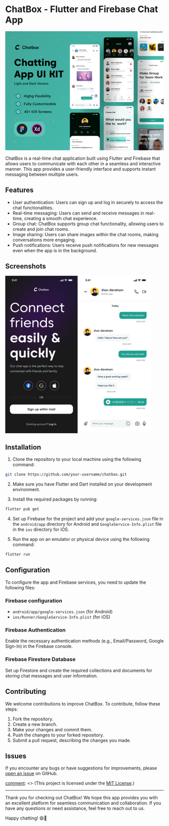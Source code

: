 # ChatBox - Flutter and Firebase Chat App

![ChatBox Banner](Assets/Thumb.png)

ChatBox is a real-time chat application built using Flutter and Firebase that allows users to communicate with each other in a seamless and interactive manner. This app provides a user-friendly interface and supports instant messaging between multiple users.

## Features

- User authentication: Users can sign up and log in securely to access the chat functionalities.
- Real-time messaging: Users can send and receive messages in real-time, creating a smooth chat experience.
- Group chat: ChatBox supports group chat functionality, allowing users to create and join chat rooms.
- Image sharing: Users can share images within the chat rooms, making conversations more engaging.
- Push notifications: Users receive push notifications for new messages even when the app is in the background.

## Screenshots

<img src="Assets/LogInScreen.png" width="230" height="500"> <img src="Assets/ChatRoomScreen.png" width="230" height="500">

## Installation

1. Clone the repository to your local machine using the following command:

```bash
git clone https://github.com/your-username/chatbox.git
```

2. Make sure you have Flutter and Dart installed on your development environment.

3. Install the required packages by running:

```bash
flutter pub get
```

4. Set up Firebase for the project and add your `google-services.json` file in the `android/app` directory for Android and `GoogleService-Info.plist` file in the `ios` directory for iOS.

5. Run the app on an emulator or physical device using the following command:

```bash
flutter run
```

## Configuration

To configure the app and Firebase services, you need to update the following files:

### Firebase configuration

- `android/app/google-services.json` (for Android)
- `ios/Runner/GoogleService-Info.plist` (for iOS)

### Firebase Authentication

Enable the necessary authentication methods (e.g., Email/Password, Google Sign-In) in the Firebase console.

### Firebase Firestore Database

Set up Firestore and create the required collections and documents for storing chat messages and user information.

## Contributing

We welcome contributions to improve ChatBox. To contribute, follow these steps:

1. Fork the repository.
2. Create a new branch.
3. Make your changes and commit them.
4. Push the changes to your forked repository.
5. Submit a pull request, describing the changes you made.

## Issues

If you encounter any bugs or have suggestions for improvements, please [open an issue](https://github.com/your-username/chatbox/issues) on GitHub.

[comment]: <> (## License)

[comment]: <> (This project is licensed under the [MIT License](LICENSE).)

---

Thank you for checking out ChatBox! We hope this app provides you with an excellent platform for seamless communication and collaboration. If you have any questions or need assistance, feel free to reach out to us.

Happy chatting! 😄📱

